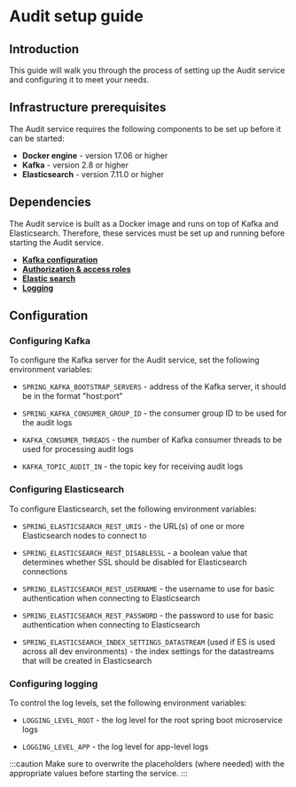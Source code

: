 # Audit setup guide

## Introduction

This guide will walk you through the process of setting up the Audit service and configuring it to meet your needs.

## Infrastructure prerequisites

The Audit service requires the following components to be set up before it can be started:

* **Docker engine** - version 17.06 or higher
* **Kafka** - version 2.8 or higher
* **Elasticsearch** - version 7.11.0 or higher

## Dependencies

The Audit service is built as a Docker image and runs on top of Kafka and Elasticsearch. Therefore, these services must be set up and running before starting the Audit service.

* [**Kafka configuration**](../platform-setup-guides.md#kafka) 
* [**Authorization & access roles**](../platform-setup-guides.md#authorization--access-roles)
* [**Elastic search**](#elastic-search)
* [**Logging**](../platform-setup-guides.md#logging)

## Configuration

### Configuring Kafka

To configure the Kafka server for the Audit service, set the following environment variables:

* `SPRING_KAFKA_BOOTSTRAP_SERVERS` - address of the Kafka server, it should be in the format "host:port"

* `SPRING_KAFKA_CONSUMER_GROUP_ID` - the consumer group ID to be used for the audit logs

* `KAFKA_CONSUMER_THREADS` - the number of Kafka consumer threads to be used for processing audit logs

* `KAFKA_TOPIC_AUDIT_IN` - the topic key for receiving audit logs

### Configuring Elasticsearch

To configure Elasticsearch, set the following environment variables:

* `SPRING_ELASTICSEARCH_REST_URIS` - the URL(s) of one or more Elasticsearch nodes to connect to

* `SPRING_ELASTICSEARCH_REST_DISABLESSL` - a boolean value that determines whether SSL should be disabled for Elasticsearch connections
   
* `SPRING_ELASTICSEARCH_REST_USERNAME` - the username to use for basic authentication when connecting to Elasticsearch

* `SPRING_ELASTICSEARCH_REST_PASSWORD` - the password to use for basic authentication when connecting to Elasticsearch

* `SPRING_ELASTICSEARCH_INDEX_SETTINGS_DATASTREAM` (used if ES is used across all dev environments) - the index settings for the datastreams that will be created in Elasticsearch 



### Configuring logging

To control the log levels, set the following environment variables:

* `LOGGING_LEVEL_ROOT` - the log level for the root spring boot microservice logs

* `LOGGING_LEVEL_APP` - the log level for app-level logs

:::caution
Make sure to overwrite the placeholders (where needed) with the appropriate values before starting the service.
:::

